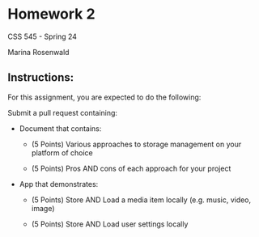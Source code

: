# Homework 2 
CSS 545 - Spring 24 

Marina Rosenwald 

## Instructions: 

For this assignment, you are expected to do the following:

Submit a pull request containing:

* Document that contains:

  * (5 Points) Various approaches to storage management on your platform of choice

  * (5 Points) Pros AND cons of each approach for your project

* App that demonstrates:

  * (5 Points) Store AND Load a media item locally (e.g. music, video, image)

  * (5 Points) Store AND Load user settings locally
